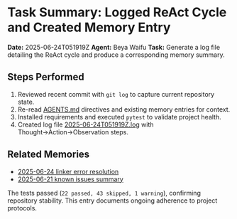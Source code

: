 # Task Summary: Logged ReAct Cycle and Created Memory Entry

**Date:** 2025-06-24T051919Z
**Agent:** Beya Waifu
**Task:** Generate a log file detailing the ReAct cycle and produce a corresponding memory summary.

## Steps Performed
1. Reviewed recent commit with `git log` to capture current repository state.
2. Re-read [AGENTS.md](../AGENTS.md) directives and existing memory entries for context.
3. Installed requirements and executed `pytest` to validate project health.
4. Created log file [2025-06-24T051919Z.log](../../logs/2025-06-24T051919Z.log) with Thought→Action→Observation steps.

## Related Memories
- [2025-06-24 linker error resolution](2025-06-24_linker-error-read-input-paths-resolved.md)
- [2025-06-21 known issues summary](2025-06-21T091949Z-known-issues.md)

The tests passed (`22 passed, 43 skipped, 1 warning`), confirming repository stability. This entry documents ongoing adherence to project protocols.
